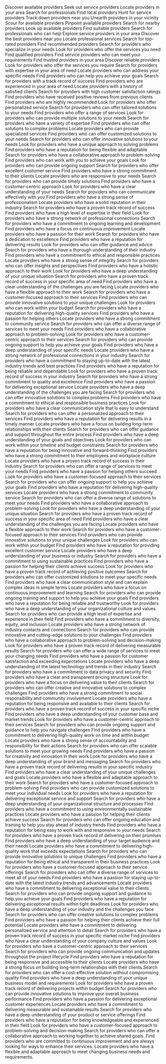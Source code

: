 Discover available providers
Seek out service providers
Locate providers in your area
Search for professionals
Find local providers
Hunt for service providers
Track down providers near you
Unearth providers in your vicinity
Scour for available providers
Pinpoint available providers
Search for nearby providers
Look up available providers
Find suitable providers
Search for professionals who can help
Explore service providers in your area
Discover the best providers near you
Locate professional services
Search for top-rated providers
Find recommended providers
Search for providers who specialize in your needs
Look for providers who offer the services you need
Find qualified providers
Find service providers who can meet your requirements
Find trusted providers in your area
Discover reliable providers
Look for providers who offer the services you require
Search for providers with expertise in your area of need
Locate providers who can address your specific needs
Find providers who can help you achieve your goals
Search for providers with a track record of success
Find providers who are experienced in your area of need
Locate providers with a history of satisfied clients
Search for providers with high customer satisfaction ratings
Find providers who have received positive reviews from previous clients
Find providers who are highly recommended
Look for providers who offer personalized service
Search for providers who can offer tailored solutions to your needs
Find providers who offer a range of services
Look for providers who can provide multiple solutions to your needs
Search for providers who have a variety of expertise
Find providers who can offer solutions to complex problems
Locate providers who can provide specialized services
Find providers who can offer customized solutions to your needs
Search for providers who can offer innovative solutions to your needs
Look for providers who have a unique approach to solving problems
Find providers who have a reputation for being flexible and adaptable
Search for providers who have a collaborative approach to problem-solving
Find providers who can work with you to achieve your goals
Look for providers who can provide ongoing support
Search for providers who offer excellent customer service
Find providers who have a strong commitment to their clients
Locate providers who are responsive to your needs
Search for providers who can provide timely solutions
Find providers who have a customer-centric approach
Look for providers who have a clear understanding of your needs
Search for providers who can communicate effectively with you
Find providers who have a strong sense of professionalism
Locate providers who have a solid reputation in their industry
Search for providers who have a proven track record of success
Find providers who have a high level of expertise in their field
Look for providers who have a strong network of professional connections
Search for providers who have a commitment to ongoing learning and development
Find providers who have a focus on continuous improvement
Locate providers who have a passion for their work
Search for providers who have a dedication to excellence
Find providers who have a reputation for delivering results
Look for providers who can offer guidance and advice
Search for providers who have a thorough understanding of their industry
Find providers who have a commitment to ethical and responsible practices
Locate providers who have a strong sense of integrity
Search for providers who can offer insights and perspectives
Find providers who have a holistic approach to their work
Look for providers who have a deep understanding of your unique situation
Search for providers who have a proven track record of success in your specific area of need
Find providers who have a clear understanding of the challenges you are facing
Locate providers who have a flexible approach to their work
Search for providers who have a customer-focused approach to their services
Find providers who can provide innovative solutions to your unique challenges
Look for providers who can work within your budget
Search for providers who have a reputation for delivering high-quality services
Find providers who have a passion for helping others
Locate providers who have a strong commitment to community service
Search for providers who can offer a diverse range of services to meet your needs
Find providers who have a collaborative approach to problem-solving
Look for providers who have a customer-centric approach to their services
Search for providers who can provide ongoing support to help you achieve your goals
Find providers who have a deep understanding of your specific needs
Locate providers who have a strong network of professional connections in your industry
Search for providers who have a commitment to staying up-to-date with the latest industry trends and best practices
Find providers who have a reputation for being reliable and dependable
Look for providers who have a proven track record of success in your industry
Search for providers who have a strong commitment to quality and excellence
Find providers who have a passion for delivering exceptional service
Locate providers who have a deep understanding of the challenges you are facing
Search for providers who can offer innovative solutions to complex problems
Find providers who have a commitment to ethical and responsible business practices
Look for providers who have a clear communication style that is easy to understand
Search for providers who can offer a personalized approach to their services
Find providers who have a reputation for delivering results in a timely manner
Locate providers who have a focus on building long-term relationships with their clients
Search for providers who can offer guidance and support throughout the entire process
Find providers who have a deep understanding of your goals and objectives
Look for providers who can work within your timeline and budget constraints
Search for providers who have a reputation for being innovative and forward-thinking
Find providers who have a strong commitment to their employees and workplace culture
Locate providers who have a proven track record of success in their industry
Search for providers who can offer a range of services to meet your needs
Find providers who have a passion for helping others succeed
Look for providers who have a customer-focused approach to their services
Search for providers who can offer ongoing support to help you achieve your goals
Find providers who have a reputation for delivering high-quality services
Locate providers who have a strong commitment to community service
Search for providers who can offer a diverse range of solutions to meet your needs
Find providers who have a collaborative approach to problem-solving
Look for providers who have a deep understanding of your unique situation
Search for providers who have a proven track record of success in your specific area of need
Find providers who have a clear understanding of the challenges you are facing
Locate providers who have a flexible approach to their work
Search for providers who have a customer-focused approach to their services
Find providers who can provide innovative solutions to your unique challenges
Look for providers who can work within your budget
Find providers who have a reputation for providing excellent customer service
Locate providers who have a deep understanding of your business or industry
Search for providers who have a commitment to using sustainable practices
Find providers who have a passion for helping their clients achieve success
Look for providers who have a proven track record of achieving positive outcomes
Search for providers who can offer customized solutions to meet your specific needs
Find providers who have a clear communication style and can explain complex ideas in simple terms
Locate providers who have a focus on continuous improvement and learning
Search for providers who can provide ongoing training and support to help you achieve your goals
Find providers who have a reputation for being reliable and trustworthy
Look for providers who have a deep understanding of your organizational culture and values
Search for providers who can provide a high level of expertise and experience in their field
Find providers who have a commitment to diversity, equity, and inclusion
Locate providers who have a strong network of industry contacts and connections
Search for providers who can provide innovative and cutting-edge solutions to your challenges
Find providers who have a collaborative approach to problem-solving and decision-making
Look for providers who have a proven track record of delivering measurable results
Search for providers who can offer a wide range of services to meet your changing needs
Find providers who have a passion for customer satisfaction and exceeding expectations
Locate providers who have a deep understanding of the latest technology and trends in their industry
Search for providers who have a commitment to data privacy and security
Find providers who have a clear and transparent pricing structure
Look for providers who have a focus on delivering value to their clients
Search for providers who can offer creative and innovative solutions to complex challenges
Find providers who have a strong commitment to social responsibility and community involvement
Locate providers who have a reputation for being responsive and available to their clients
Search for providers who have a proven track record of success in your specific niche
Find providers who have a deep understanding of your customer base and market trends
Look for providers who have a customer-centric approach to their services
Search for providers who can provide ongoing support and guidance to help you navigate challenges
Find providers who have a commitment to delivering high-quality work on time and within budget
Locate providers who have a strong sense of accountability and responsibility for their actions
Search for providers who can offer scalable solutions to meet your growing needs
Find providers who have a passion for creativity and innovation in their work
Look for providers who have a deep understanding of your brand and messaging
Search for providers who have a proven track record of delivering results in your specific industry
Find providers who have a clear understanding of your unique challenges and goals
Locate providers who have a flexible and adaptable approach to their work
Search for providers who have a customer-focused approach to problem-solving
Find providers who can provide customized solutions to meet your individual needs
Look for providers who have a reputation for delivering exceptional service and support
Search for providers who have a deep understanding of your organizational structure and processes
Find providers who have a commitment to using environmentally sustainable practices
Locate providers who have a passion for helping their clients achieve success
Search for providers who can offer ongoing education and training to help you stay ahead of industry trends
Find providers who have a reputation for being easy to work with and responsive to your needs
Search for providers who have a proven track record of delivering on their promises
Find providers who have a deep understanding of your target audience and their needs
Locate providers who have a commitment to delivering high-quality work that exceeds expectations
Search for providers who can provide innovative solutions to unique challenges
Find providers who have a reputation for being ethical and transparent in their business practices
Look for providers who have a customer-focused approach to their service offerings
Search for providers who can offer a diverse range of services to meet all of your needs
Find providers who have a passion for staying up-to-date with the latest industry trends and advancements
Locate providers who have a commitment to delivering exceptional value to their clients
Search for providers who can provide ongoing support and guidance to help you achieve your goals
Find providers who have a reputation for delivering exceptional results within tight deadlines
Look for providers who have a deep understanding of your industry and the challenges you face
Search for providers who can offer creative solutions to complex problems
Find providers who have a passion for helping their clients achieve their full potential
Locate providers who have a commitment to delivering personalized service and attention to detail
Search for providers who have a proven track record of success in your specific market niche
Find providers who have a clear understanding of your company culture and values
Look for providers who have a customer-centric approach to their services
Search for providers who can provide ongoing communication and updates throughout the project lifecycle
Find providers who have a reputation for being responsive and accessible to their clients
Locate providers who have a strong focus on building long-term relationships with their clients
Search for providers who can offer a cost-effective solution without compromising quality
Find providers who have a deep understanding of your unique business model and requirements
Look for providers who have a proven track record of delivering projects within budget
Search for providers who can provide innovative solutions to improve your overall business performance
Find providers who have a passion for delivering exceptional customer experiences
Locate providers who have a commitment to delivering measurable and sustainable results
Search for providers who have a deep understanding of your product or service offerings
Find providers who have a reputation for being knowledgeable and experienced in their field
Look for providers who have a customer-focused approach to problem-solving and decision-making
Search for providers who can offer a collaborative approach to working together to achieve shared goals.
Find providers who are committed to continuous improvement and are always looking for ways to enhance their services.
Locate providers who have a flexible and adaptable approach to meet changing business needs and requirements.
